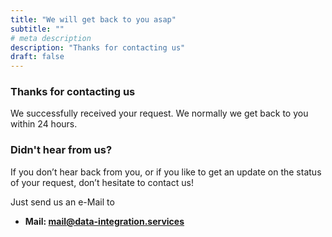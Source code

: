 ```yaml
---
title: "We will get back to you asap"
subtitle: ""
# meta description
description: "Thanks for contacting us"
draft: false
---
```


### Thanks for contacting us

We successfully received your request. We normally we get back to you within 24 hours.

### Didn't hear from us?

If you don’t hear back from you, or if you like to get an update on the status of your request, don’t hesitate to contact us!

Just send us an e-Mail to 

* **Mail: mail@data-integration.services**
